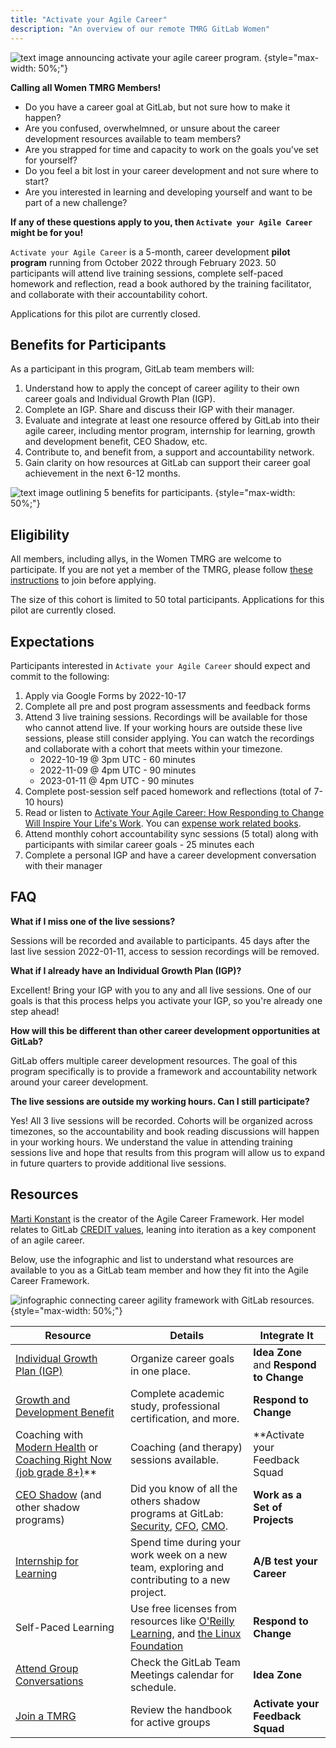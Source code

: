 ```yaml
---
title: "Activate your Agile Career"
description: "An overview of our remote TMRG GitLab Women"
---
```


![text image announcing activate your agile career program.](/images/company/culture/inclusion/tmrg-gitlab-women/program-header.png)
{style="max-width: 50%;"}

**Calling all Women TMRG Members!**

- Do you have a career goal at GitLab, but not sure how to make it happen?
- Are you confused, overwhelmned, or unsure about the career development resources available to team members?
- Are you strapped for time and capacity to work on the goals you've set for yourself?
- Do you feel a bit lost in your career development and not sure where to start?
- Are you interested in learning and developing yourself and want to be part of a new challenge?

**If any of these questions apply to you, then `Activate your Agile Career` might be for you!**

`Activate your Agile Career` is a 5-month, career development **pilot program** running from October 2022 through February 2023. 50 participants will attend live training sessions, complete self-paced homework and reflection, read a book authored by the training facilitator, and collaborate with their accountability cohort.

Applications for this pilot are currently closed.

## Benefits for Participants

As a participant in this program, GitLab team members will:

1. Understand how to apply the concept of career agility to their own career goals and Individual Growth Plan (IGP).
1. Complete an IGP. Share and discuss their IGP with their manager.
1. Evaluate and integrate at least one resource offered by GitLab into their agile career, including mentor program, internship for learning, growth and development benefit, CEO Shadow, etc.
1. Contribute to, and benefit from, a support and accountability network.
1. Gain clarity on how resources at GitLab can support their career goal achievement in the next 6-12 months.

![text image outlining 5 benefits for participants.](/images/company/culture/inclusion/tmrg-gitlab-women/program-benefits.png)
{style="max-width: 50%;"}

## Eligibility

All members, including allys, in the Women TMRG are welcome to participate. If you are not yet a member of the TMRG, please follow [these instructions](/handbook/company/culture/inclusion/tmrg-gitlab-women/#how-to-join) to join before applying.

The size of this cohort is limited to 50 total participants. Applications for this pilot are currently closed.

## Expectations

Participants interested in `Activate your Agile Career` should expect and commit to the following:

1. Apply via Google Forms by 2022-10-17
1. Complete all pre and post program assessments and feedback forms
1. Attend 3 live training sessions. Recordings will be available for those who cannot attend live. If your working hours are outside these live sessions, please still consider applying. You can watch the recordings and collaborate with a cohort that meets within your timezone.
    - 2022-10-19 @ 3pm UTC - 60 minutes
    - 2022-11-09 @ 4pm UTC - 90 minutes
    - 2023-01-11  @ 4pm UTC - 90 minutes
1. Complete post-session self paced homework and reflections (total of 7-10 hours)
1. Read or listen to [Activate Your Agile Career: How Responding to Change Will Inspire Your Life's Work](https://www.amazon.com/Activate-Your-Agile-Career-Responding/dp/0998953121). You can [expense work related books](/handbook/finance/expenses/#books-audioe-books-included).
1. Attend monthly cohort accountability sync sessions (5 total) along with participants with similar career goals - 25 minutes each
1. Complete a personal IGP and have a career development conversation with their manager

## FAQ

**What if I miss one of the live sessions?**

Sessions will be recorded and available to participants. 45 days after the last live session 2022-01-11, access to session recordings will be removed.

**What if I already have an Individual Growth Plan (IGP)?**

Excellent! Bring your IGP with you to any and all live sessions. One of our goals is that this process helps you activate your IGP, so you're already one step ahead!

**How will this be different than other career development opportunities at GitLab?**

GitLab offers multiple career development resources. The goal of this program specifically is to provide a framework and accountability network around your career development.

**The live sessions are outside my working hours. Can I still participate?**

Yes! All 3 live sessions will be recorded. Cohorts will be organized across timezones, so the accountability and book reading discussions will happen in your working hours. We understand the value in attending training sessions live and hope that results from this program will allow us to expand in future quarters to provide additional live sessions.

## Resources

[Marti Konstant](https://www.martikonstant.com/) is the creator of the Agile Career Framework. Her model relates to GitLab [CREDIT values](/handbook/values/), leaning into iteration as a key component of an agile career.

Below, use the infographic and list to understand what resources are available to you as a GitLab team member and how they fit into the Agile Career Framework.

![infographic connecting career agility framework with GitLab resources.](/images/company/culture/inclusion/tmrg-gitlab-women/agility-at-gitlab.jpg)
{style="max-width: 50%;"}

| Resource | Details | Integrate It |
| ---------- | ------------ | ------------ |
| [Individual Growth Plan (IGP)](/handbook/people-group/learning-and-development/career-development/#individual-growth-plan) | Organize career goals in one place. | **Idea Zone** and **Respond to Change** |
| [Growth and Development Benefit](/handbook/people-group/learning-and-development/growth-and-development/) | Complete academic study, professional certification, and more. | **Respond to Change** |
| Coaching with [Modern Health](/handbook/total-rewards/benefits/modern-health/) or [Coaching Right Now (job grade 8+)](/handbook/people-group/learning-and-development/growth-and-development/#coaching-right-now)**| Coaching (and therapy) sessions available. | **Activate your Feedback Squad |
| [CEO Shadow](/handbook/ceo/shadow) (and other shadow programs) | Did you know of all the others shadow programs at GitLab: [Security](/handbook/security/security-shadow/), [CFO](/handbook/finance/growth-and-development/cfo-shadow-program/), [CMO](/handbook/marketing/cmo-shadow/). | **Work as a Set of Projects** |
| [Internship for Learning](/handbook/people-group/learning-and-development/internship-for-learning/) | Spend time during your work week on a new team, exploring and contributing to a new project. | **A/B test your Career** |
| Self-Paced Learning | Use free licenses from resources like [O'Reilly Learning](/handbook/people-group/learning-and-development/self-paced-learning/#oreilly-learning), and [the Linux Foundation](/handbook/people-group/learning-and-development/self-paced-learning/#linux-foundation-courses)  | **Respond to Change** |
| [Attend Group Conversations](/handbook/company/group-conversations/) | Check the GitLab Team Meetings calendar for schedule. | **Idea Zone** |
| [Join a TMRG](/handbook/company/culture/inclusion/erg-guide/) | Review the handbook for active groups | **Activate your Feedback Squad** |
